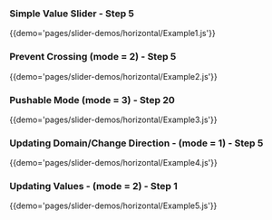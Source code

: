 ### Simple Value Slider - Step 5 
{{demo='pages/slider-demos/horizontal/Example1.js'}}

### Prevent Crossing (mode = 2) - Step 5 
{{demo='pages/slider-demos/horizontal/Example2.js'}}

### Pushable Mode (mode = 3) - Step 20
{{demo='pages/slider-demos/horizontal/Example3.js'}}

### Updating Domain/Change Direction - (mode = 1) - Step 5
{{demo='pages/slider-demos/horizontal/Example4.js'}}

### Updating Values - (mode = 2) - Step 1
{{demo='pages/slider-demos/horizontal/Example5.js'}}

